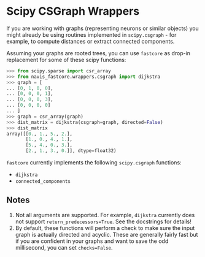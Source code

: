 # Scipy CSGraph Wrappers

If you are working with graphs (representing neurons or similar objects) you might
already be using routines implemented in `scipy.csgraph` - for example, to compute
distances or extract connected components.

Assuming your graphs are rooted trees, you can use `fastcore` as drop-in replacement
for some of these scipy functions:

```python
>>> from scipy.sparse import csr_array
>>> from navis_fastcore.wrappers.csgraph import dijkstra
>>> graph = [
... [0, 1, 0, 0],
... [0, 0, 0, 1],
... [0, 0, 0, 3],
... [0, 0, 0, 0]
... ]
>>> graph = csr_array(graph)
>>> dist_matrix = dijkstra(csgraph=graph, directed=False)
>>> dist_matrix
array([[0., 1., 5., 2.],
       [1., 0., 4., 1.],
       [5., 4., 0., 3.],
       [2., 1., 3., 0.]], dtype=float32)
```

`fastcore` currently implements the following `scipy.csgraph` functions:

- `dijkstra`
- `connected_components`

## Notes
1. Not all arguments are supported. For example, `dijkstra` currently does not
   support `return_predecessors=True`. See the docstrings for details!
2. By default, these functions will perform a check to make sure the input graph
   is actually directed and acyclic. These are generally fairly fast but if you
   are confident in your graphs and want to save the odd millisecond, you can
   set `checks=False`.
